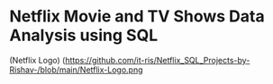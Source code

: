 # Netflix Movie and TV Shows Data Analysis using SQL

(Netflix Logo) (https://github.com/it-ris/Netflix_SQL_Projects-by-Rishav-/blob/main/Netflix-Logo.png
